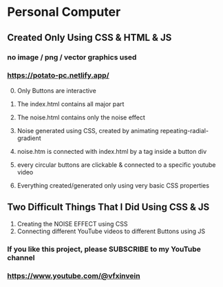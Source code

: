 # Personal Computer

## Created Only Using CSS & HTML & JS

### no image / png / vector graphics used

### https://potato-pc.netlify.app/

0. Only Buttons are interactive

1. The index.html contains all major part

2. The noise.html contains only the noise effect

3. Noise generated using CSS, created by animating repeating-radial-gradient

4. noise.htm is connected with index.html by a <a> tag inside a button div

5. every circular buttons are clickable & connected to a specific youtube video

6. Everything created/generated only using very basic CSS properties


## Two Difficult Things That I Did Using CSS & JS

1. Creating the NOISE EFFECT using CSS
2. Connecting different YouTube videos to different Buttons using JS


### If you like this project, please SUBSCRIBE to my YouTube channel
### https://www.youtube.com/@vfxinvein
